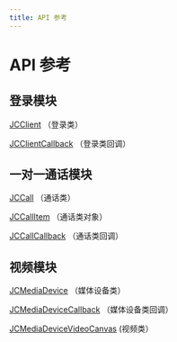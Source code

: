 ```yaml
---
title: API 参考
---
```

# API 参考

## 登录模块

[JCClient](/portal/reference/V2.1/ios/Classes/JCClient.html)
（登录类）

[JCClientCallback](/portal/reference/V2.1/ios/Protocols/JCClientCallback.html)
（登录类回调）

## 一对一通话模块

[JCCall](/portal/reference/V2.1/ios/Classes/JCCall.html)
（通话类）

[JCCallItem](/portal/reference/V2.1/ios/Classes/JCCallItem.html)
（通话类对象）

[JCCallCallback](/portal/reference/V2.1/ios/Protocols/JCCallCallback.html)
（通话类回调）

## 视频模块

[JCMediaDevice](/portal/reference/V2.1/ios/Classes/JCMediaDevice.html)
（媒体设备类）

[JCMediaDeviceCallback](/portal/reference/V2.1/ios/Protocols/JCMediaDeviceCallback.html)
（媒体设备类回调）

[JCMediaDeviceVideoCanvas](/portal/reference/V2.1/ios/Classes/JCMediaDeviceVideoCanvas.html)
(视频类）
